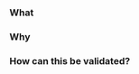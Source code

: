 ### What <!-- What changed with this PR? -->

### Why  <!-- Why did we want to change that? -->

### How can this be validated? <!-- Instructions for QA -->
